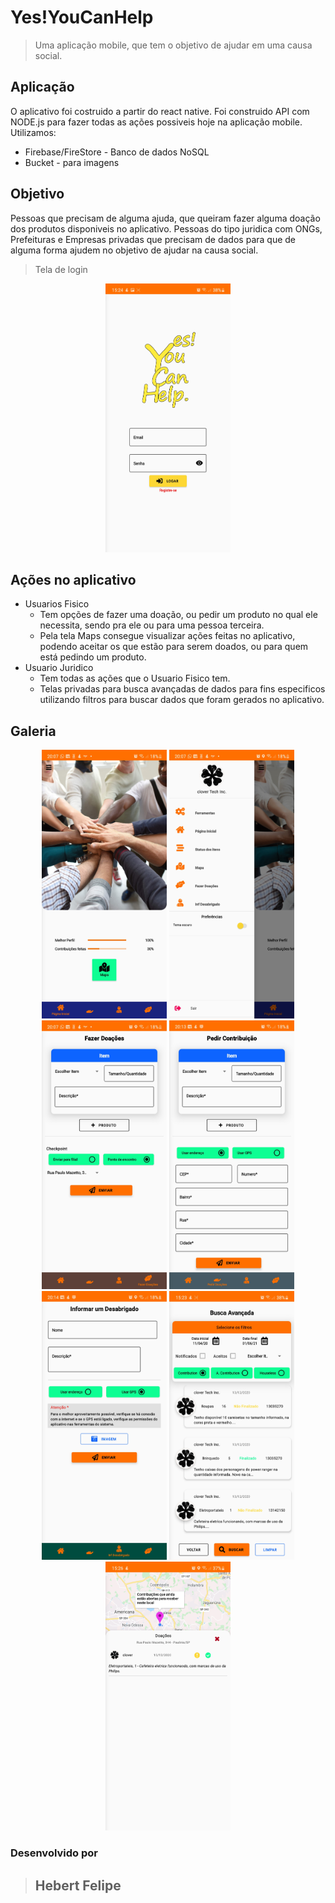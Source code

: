 # Yes!YouCanHelp
> Uma aplicação mobile, que tem o objetivo de ajudar em uma causa social.

## Aplicação
O aplicativo foi costruido a partir do react native.
Foi construido API com NODE.js para fazer todas as ações possiveis hoje na aplicação mobile.
Utilizamos:
* Firebase/FireStore - Banco de dados NoSQL
* Bucket - para imagens
## Objetivo
Pessoas que precisam de alguma ajuda, que queiram fazer alguma doação dos produtos disponiveis no aplicativo.
Pessoas do tipo juridica com ONGs, Prefeituras e Empresas privadas que precisam de dados para que de alguma forma ajudem no objetivo de ajudar na causa social.

>Tela de login
<p align="center" width="100%">
        <img src="fotosreadme/login_image.jpg"
            alt="login screen"
            width="200" height="430" />
</p>

## Ações no aplicativo
* Usuarios Fisico
    * Tem opções de fazer uma doação, ou pedir um produto no qual ele necessita, sendo pra ele ou para uma pessoa terceira.
    * Pela tela Maps consegue visualizar ações feitas no aplicativo, podendo aceitar os que estão para serem doados, ou para quem está pedindo um produto.
* Usuario Juridico
    * Tem todas as ações que o Usuario Fisico tem.
    * Telas privadas para busca avançadas de dados para fins especificos utilizando filtros para buscar dados que foram gerados no aplicativo.

## Galeria
<p align="center" width="100%">
        <img src="fotosreadme/home.jpg"
            alt="login screen"
            width="200" height="430" />
        <img src="fotosreadme/menu.jpg"
            alt="login screen"
            width="200" height="430" />
        <img src="fotosreadme/contribution.jpg"
            alt="login screen"
            width="200" height="430" />
        <img src="fotosreadme/ask_contribution.jpg"
            alt="login screen"
            width="200" height="430" />
        <img src="fotosreadme/info_houseless.jpg"
            alt="login screen"
            width="200" height="430" />
        <img src="fotosreadme/advanced_search.jpg"
            alt="login screen"
            width="200" height="430" />
        <img src="fotosreadme/maps.jpg"
            alt="login screen"
            width="200" height="430" />
</p>

### Desenvolvido por
> <h2>Hebert Felipe</h2>

